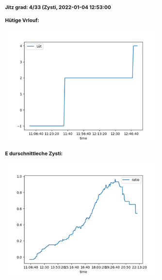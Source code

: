 ### Jitz grad: 4/33 (Zysti, 2022-01-04 12:53:00

### Hütige Vrlouf:
![Graph](Today.png)

### E durschnittleche Zysti:
![Graph](Zysti.png)